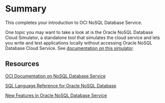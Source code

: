 # Summary

This completes your introduction to OCI NoSQL Database Service. 

One topic you may want to take a look at is the Oracle NoSQL Database Cloud Simulator, a standalone tool that simulates the cloud service and lets you write and test applications locally without accessing Oracle NoSQL Database Cloud Service. See [documentation on this simulator](https://docs.oracle.com/en/cloud/paas/nosql-cloud/csnsd/developing-oracle-nosql-database-cloud-simulator.html).


## Resources
[OCI Documentation on NoSQL Database Service](https://docs.cloud.oracle.com/en-us/iaas/nosql-database/index.html)

[SQL Language Reference for Oracle NoSQL Database](https://docs.oracle.com/en/database/other-databases/nosql-database/19.5/sqlreferencefornosql/complex-data-types.html)

[New Features in Oracle NoSQL Database Service](https://docs.oracle.com/en/cloud/paas/nosql-cloud/whats-new/index.html#CSNWN-GUID-F3883EAB-2E14-43E1-A989-5BC8D42BAEDD)